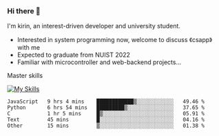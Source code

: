 ### Hi there 👋

<!--
**codeYongqi/codeYongqi** is a ✨ _special_ ✨ repository because its `README.md` (this file) appears on your GitHub profile.

Here are some ideas to get you started:

- 🔭 I’m currently working on ...
- 🌱 I’m currently learning ...
- 👯 I’m looking to collaborate on ...
- 🤔 I’m looking for help with ...
- 💬 Ask me about ...
- 📫 How to reach me: ...
- 😄 Pronouns: ...
- ⚡ Fun fact: ...
-->
I'm kirin, an interest-driven developer and university student.
- Interested in system programming now, welcome to discuss 《csapp》 with me
- Expected to graduate from NUIST 2022
- Familiar with microcontroller and web-backend projects...

Master skills

[![My Skills](https://skillicons.dev/icons?i=nodejs,java,js,html,vue,docker,vim,linux,git)](https://skillicons.dev)

<!--START_SECTION:waka-->

```text
JavaScript   9 hrs 4 mins    ████████████▒░░░░░░░░░░░░   49.46 %
Python       6 hrs 54 mins   █████████▒░░░░░░░░░░░░░░░   37.65 %
C            1 hr 5 mins     █▒░░░░░░░░░░░░░░░░░░░░░░░   05.91 %
Text         45 mins         █░░░░░░░░░░░░░░░░░░░░░░░░   04.16 %
Other        15 mins         ▒░░░░░░░░░░░░░░░░░░░░░░░░   01.38 %
```

<!--END_SECTION:waka-->

